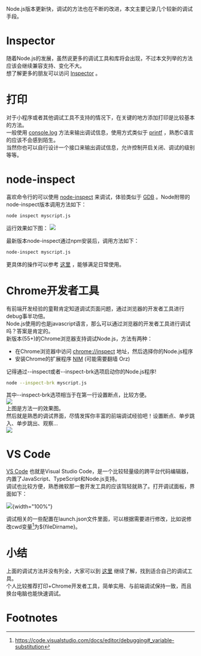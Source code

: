 
Node.js版本更新快，调试的方法也在不断的改进，本文主要记录几个较新的调试手段。
<!--more-->

# Inspector
随着Node.js的发展，虽然说更多的调试工具和库将会出现，不过本文列举的方法应该会继续兼容支持、变化不大。\
想了解更多的朋友可以访问 [Inspector](https://nodejs.org/en/docs/inspector/) 。

# 打印

对于小程序或者其他调试工具不支持的情况下，在关键的地方添加打印是比较基本的方法。\
一般使用
[console.log](https://nodejs.org/api/console.html#console_console_log_data_args)
方法来输出调试信息，使用方式类似于
[printf](http://man7.org/linux/man-pages/man3/printf.3.html)
，熟悉C语言的应该不会感到陌生。\
当然你也可以自行设计一个接口来输出调试信息，允许控制开启关闭、调试的级别等等。

# node-inspect

喜欢命令行的可以使用
[node-inspect](https://github.com/nodejs/node-inspect)
来调试，体验类似于 [GDB](http://www.gnu.org/software/gdb/)
。Node附带的node-inspect版本调用方法如下：

``` {.bash org-language="sh"}
node inspect myscript.js
```

运行效果如下图： ![](../assets/images/170919_node_inspect.jpg)

最新版本node-inspect通过npm安装后，调用方法如下：

``` {.bash org-language="sh"}
node-inspect myscript.js
```

更具体的操作可以参考
[这里](https://nodejs.org/dist/latest-v8.x/docs/api/debugger.html)
，能够满足日常使用。

# Chrome开发者工具

有前端开发经验的童鞋肯定知道调试页面问题，通过浏览器的开发者工具进行debug事半功倍。\
Node.js使用的也是javascript语言，那么可以通过浏览器的开发者工具进行调试吗？答案是肯定的。\
新版本(55+)的Chrome浏览器支持调试Node.js，方法有两种：

-   在Chrome浏览器中访问 <chrome://inspect>
    地址，然后选择你的Node.js程序
-   安装Chrome的扩展程序
    [NIM](https://chrome.google.com/webstore/detail/nim-node-inspector-manage/gnhhdgbaldcilmgcpfddgdbkhjohddkj)
    (可能需要翻墙 Orz)

记得通过--inspect或者--inspect-brk选项启动你的Node.js程序!

``` {.bash org-language="sh"}
node --inspect-brk myscript.js
```

其中--inspect-brk选项相当于在第一行设置断点，比较方便。\
![](../assets/images/170919_chrome_devtools_conn.jpg)\
上图是方法一的效果图。\
然后就是熟悉的调试界面，尽情发挥你丰富的前端调试经验吧！设置断点、单步跳入、单步跳出、观察...\
![](../assets/images/170919_chrome_devtools_ui.jpg)

# VS Code

[VS Code](https://code.visualstudio.com/) 也就是Visual Studio
Code，是一个比较轻量级的跨平台代码编辑器，内置了JavaScript、TypeScript和Node.js支持。\
调试也比较方便，熟悉微软那一套开发工具的应该驾轻就熟了。打开调试面板，界面如下：

![](./../assets/images/170919_vscode_ui.jpg){width="100%"}

调试相关的一些配置在launch.json文件里面，可以根据需要进行修改，比如说修改cwd变量[^1]为\${fileDirname}。

# 小结

上面的调试方法并没有列全，大家可以到
[这里](https://nodejs.org/en/docs/inspector/)
继续了解，找到适合自己的调试工具。\
个人比较推荐打印+Chrome开发者工具，简单实用、与前端调试保持一致，而且换台电脑也能快速调试。

# Footnotes

[^1]: <https://code.visualstudio.com/docs/editor/debugging#_variable-substitution>
